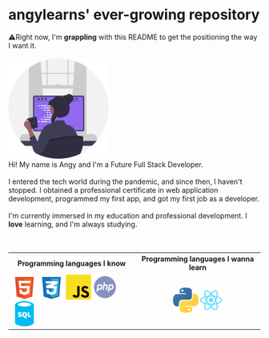 <main class="container">
    <h1>angylearns' ever-growing repository</h1>
    <section>⚠️Right now, I'm <strong>grappling</strong> with this README to get the positioning the way I want it.</section> <br>
            <img src="img/programmer.svg" class="programmer_img" style="height:200px">
            <section>Hi! My name is Angy and I'm a Future Full Stack Developer.
            <br><br>
            I entered the tech world during the pandemic, and since then, I haven't stopped. I obtained a professional certificate in web application development, programmed my first app, and got my first job as a developer. 
            <br><br>
            I'm currently immersed in my education and professional development. I <strong>love</strong> learning, and I'm always studying. </section><br><br>
        <table>
            <tr>
                <th>Programming languages I know</th>
                <th>Programming languages I wanna learn</th>
            </tr>
            <tr>
                <td>
                    <img src="img/html.svg" style="height: 50px;">
                    <img src="img/css.svg" style="height: 50px;">
                    <img src="img/js.svg" style="height: 50px;">
                    <img src="img/php.svg" style="height: 50px;">
                    <img src="img/sql.svg" style="height: 50px;">
                </td>
                <td style="text-align:center">
                    <img src="img/python.svg" style="height: 50px;">
                    <img src="img/react.svg" style="height: 50px;">
                </td>
            </tr>
        </table>
    </section>
</main>

<!--
**angylearns/angylearns** is a ✨ _special_ ✨ repository because its `README.md` (this file) appears on your GitHub profile.

Here are some ideas to get you started:

- 🔭 I’m currently working on ...
- 🌱 I’m currently learning ...
- 👯 I’m looking to collaborate on ...
- 🤔 I’m looking for help with ...
- 💬 Ask me about ...
- 📫 How to reach me: ...
- 😄 Pronouns: ...
- ⚡ Fun fact: ...
-->
